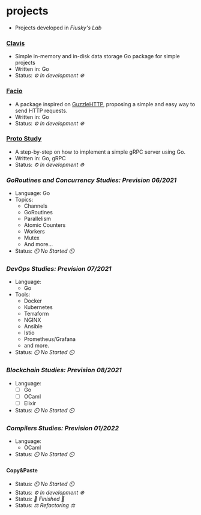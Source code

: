 # projects
- Projects developed in _Fiusky's Lab_

### [Clavis](https://github.com/fiuskylab/clavis)
- Simple in-memory and in-disk data storage Go package for simple projects
- Written in: Go
- Status: _⚙️ In development ⚙️_

### [Facio](https://github.com/fiuskylab/facio-http)
- A package inspired on [GuzzleHTTP](https://docs.guzzlephp.org/en/stable/), proposing a simple and easy way to send HTTP requests.
- Written in: Go
- Status: _⚙️ In development ⚙️_

### [Proto Study](https://github.com/fiuskylab/proto-study)
- A step-by-step on how to implement a simple gRPC server using Go.
- Written in: Go, gRPC
- Status: _⚙️ In development ⚙️_

### _GoRoutines and Concurrency Studies: Prevision 06/2021_
- Language: Go
- Topics:
    - Channels
    - GoRoutines
    - Parallelism
    - Atomic Counters
    - Workers
    - Mutex
    - And more...
- Status: _⏲️ No Started ⏲️_

### _DevOps Studies: Prevision 07/2021_
- Language:
  - Go
- Tools:
  - Docker
  - Kubernetes
  - Terraform
  - NGINX
  - Ansible
  - Istio
  - Prometheus/Grafana
  - and more.
- Status: _⏲️ No Started ⏲️_

### _Blockchain Studies: Prevision 08/2021_
- Language:
  - [ ] Go
  - [ ] OCaml
  - [ ] Elixir
- Status: _⏲️ No Started ⏲️_

### _Compilers Studies: Prevision 01/2022_
- Language:
  - OCaml
- Status: _⏲️ No Started ⏲️_


#### Copy&Paste
- Status: _⏲️ No Started ⏲️_
- Status: _⚙️ In development ⚙️_
- Status: _🎉 Finished 🎉_
- Status: _⚖️ Refactoring ⚖️_

